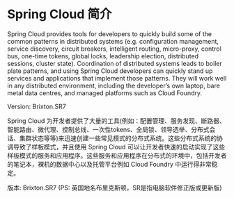 # Spring Cloud 简介

Spring Cloud provides tools for developers to quickly build some of the common patterns in distributed systems \(e.g. configuration management, service discovery, circuit breakers, intelligent routing, micro-proxy, control bus, one-time tokens, global locks, leadership election, distributed sessions, cluster state\). Coordination of distributed systems leads to boiler plate patterns, and using Spring Cloud developers can quickly stand up services and applications that implement those patterns. They will work well in any distributed environment, including the developer’s own laptop, bare metal data centres, and managed platforms such as Cloud Foundry.

Version: Brixton.SR7

Spring Cloud 为开发者提供了大量的工具\(例如：配置管理、服务发现、断路器、智能路由、微代理、控制总线、一次性tokens、全局锁、领导选举、分布式会话、集群状态等等\)来迅速创建一些常见模式的分布式系统。这些分布式系统的协调导致了样板模式，并且使用 Spring Cloud 可以让开发者快速的启动实现了这些样板模式的服务和应用程序。这些服务和应用程序在分布式的环境中，包括开发者的笔记本，裸机的数据中心以及托管平台例如 Cloud Foundry 中运行得非常稳定。

版本: Brixton.SR7 \(PS: 英国地名布里克斯顿，SR是指电脑软件修正版或更新版\)

